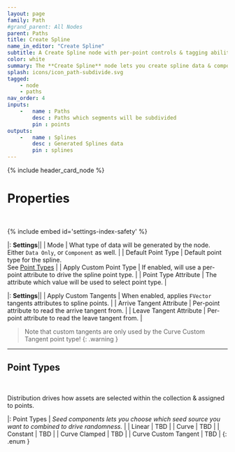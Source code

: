 ```yaml
---
layout: page
family: Path
#grand_parent: All Nodes
parent: Paths
title: Create Spline
name_in_editor: "Create Spline"
subtitle: A Create Spline node with per-point controls & tagging abilities.
color: white
summary: The **Create Spline** node lets you create spline data & components from paths' points. It is exactly like the regular `Create Spline` node, with a few extended features, such as spline point type & component tagging.
splash: icons/icon_path-subdivide.svg
tagged: 
    - node
    - paths
nav_order: 4
inputs:
    -   name : Paths
        desc : Paths which segments will be subdivided
        pin : points
outputs:
    -   name : Splines
        desc : Generated Splines data
        pin : splines
---
```


{% include header_card_node %}

# Properties
<br>

{% include embed id='settings-index-safety' %}

|: **Settings**||
| Mode      | What type of data will be generated by the node. Either `Data Only`, or `Component` as well.   |
| Default Point Type      | Default point type for the spline.<br>See [Point Types](#point-types)   |
| Apply Custom Point Type      | If enabled, will use a per-point attribute to drive the spline point type. |
| Point Type Attribute      | The attribute which value will be used to select point type. |

|: **Settings**||
| Apply Custom Tangents           | When enabled, applies `FVector` tangents attributes to spline points. |
| Arrive Tangent Attribute           | Per-point attribute to read the arrive tangent from. |
| Leave Tangent Attribute           | Per-point attribute to read the leave tangent from. |

> Note that custom tangents are only used by the <span class="ebit">Curve Custom Tangent</span> point type!
{: .warning }

---
## Point Types
<br>

Distribution drives how assets are selected within the collection & assigned to points.

|: Point Types      | *Seed components lets you choose which seed source you want to combined to drive randomness.*   |
| <span class="ebit">Linear</span>           | TBD |
| <span class="ebit">Curve</span>           | TBD |
| <span class="ebit">Constant</span>           | TBD |
| <span class="ebit">Curve Clamped</span>           | TBD |
| <span class="ebit">Curve Custom Tangent</span>           | TBD |
{: .enum }